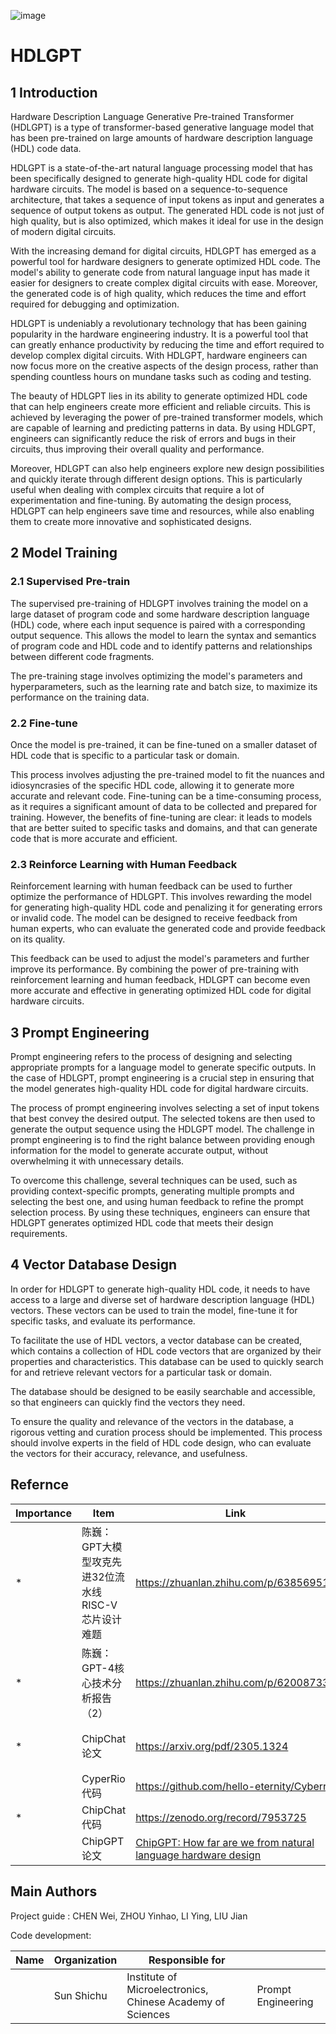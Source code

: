 ![image](https://github.com/chenweiphd/HDLGPT/assets/100336131/d3aed6aa-9698-47ca-a225-fd8432db95d9)



# HDLGPT

## 1 Introduction

Hardware Description Language Generative Pre-trained Transformer (HDLGPT) is a type of transformer-based generative language model that has been pre-trained on large amounts of hardware description language (HDL) code data. 

HDLGPT is a state-of-the-art natural language processing model that has been specifically designed to generate high-quality HDL code for digital hardware circuits. The model is based on a sequence-to-sequence architecture, that takes a sequence of input tokens as input and generates a sequence of output tokens as output. The generated HDL code is not just of high quality, but is also optimized, which makes it ideal for use in the design of modern digital circuits.

With the increasing demand for digital circuits, HDLGPT has emerged as a powerful tool for hardware designers to generate optimized HDL code. The model's ability to generate code from natural language input has made it easier for designers to create complex digital circuits with ease. Moreover, the generated code is of high quality, which reduces the time and effort required for debugging and optimization.

HDLGPT is undeniably a revolutionary technology that has been gaining popularity in the hardware engineering industry. It is a powerful tool that can greatly enhance productivity by reducing the time and effort required to develop complex digital circuits. With HDLGPT, hardware engineers can now focus more on the creative aspects of the design process, rather than spending countless hours on mundane tasks such as coding and testing.

The beauty of HDLGPT lies in its ability to generate optimized HDL code that can help engineers create more efficient and reliable circuits. This is achieved by leveraging the power of pre-trained transformer models, which are capable of learning and predicting patterns in data. By using HDLGPT, engineers can significantly reduce the risk of errors and bugs in their circuits, thus improving their overall quality and performance.

Moreover, HDLGPT can also help engineers explore new design possibilities and quickly iterate through different design options. This is particularly useful when dealing with complex circuits that require a lot of experimentation and fine-tuning. By automating the design process, HDLGPT can help engineers save time and resources, while also enabling them to create more innovative and sophisticated designs.



## 2 Model Training

### 2.1 Supervised Pre-train

The supervised pre-training of HDLGPT involves training the model on a large dataset of program code and some hardware description language (HDL) code, where each input sequence is paired with a corresponding output sequence. This allows the model to learn the syntax and semantics of program code and HDL code and to identify patterns and relationships between different code fragments.

The pre-training stage involves optimizing the model's parameters and hyperparameters, such as the learning rate and batch size, to maximize its performance on the training data.

### 2.2 Fine-tune

Once the model is pre-trained, it can be fine-tuned on a smaller dataset of HDL code that is specific to a particular task or domain.

This process involves adjusting the pre-trained model to fit the nuances and idiosyncrasies of the specific HDL code, allowing it to generate more accurate and relevant code. Fine-tuning can be a time-consuming process, as it requires a significant amount of data to be collected and prepared for training. However, the benefits of fine-tuning are clear: it leads to models that are better suited to specific tasks and domains, and that can generate code that is more accurate and efficient.

### 2.3 Reinforce Learning with Human Feedback

Reinforcement learning with human feedback can be used to further optimize the performance of HDLGPT. This involves rewarding the model for generating high-quality HDL code and penalizing it for generating errors or invalid code. The model can be designed to receive feedback from human experts, who can evaluate the generated code and provide feedback on its quality.

This feedback can be used to adjust the model's parameters and further improve its performance. By combining the power of pre-training with reinforcement learning and human feedback, HDLGPT can become even more accurate and effective in generating optimized HDL code for digital hardware circuits.

## 3 Prompt Engineering

Prompt engineering refers to the process of designing and selecting appropriate prompts for a language model to generate specific outputs. In the case of HDLGPT, prompt engineering is a crucial step in ensuring that the model generates high-quality HDL code for digital hardware circuits.

The process of prompt engineering involves selecting a set of input tokens that best convey the desired output. The selected tokens are then used to generate the output sequence using the HDLGPT model. The challenge in prompt engineering is to find the right balance between providing enough information for the model to generate accurate output, without overwhelming it with unnecessary details.

To overcome this challenge, several techniques can be used, such as providing context-specific prompts, generating multiple prompts and selecting the best one, and using human feedback to refine the prompt selection process. By using these techniques, engineers can ensure that HDLGPT generates optimized HDL code that meets their design requirements.

## 4 Vector Database Design

In order for HDLGPT to generate high-quality HDL code, it needs to have access to a large and diverse set of hardware description language (HDL) vectors. These vectors can be used to train the model, fine-tune it for specific tasks, and evaluate its performance.

To facilitate the use of HDL vectors, a vector database can be created, which contains a collection of HDL code vectors that are organized by their properties and characteristics. This database can be used to quickly search for and retrieve relevant vectors for a particular task or domain.

The database should  be designed to be easily searchable and accessible, so that engineers can quickly find the vectors they need.

To ensure the quality and relevance of the vectors in the database, a rigorous vetting and curation process should be implemented. This process should involve experts in the field of HDL code design, who can evaluate the vectors for their accuracy, relevance, and usefulness.



## Refernce
Importance|Item |  Link  | Comment|
----- | -------- | -----|------|
| * |陈巍：GPT大模型攻克先进32位流水线RISC-V芯片设计难题 | https://zhuanlan.zhihu.com/p/638569518 | Overview of GPT design chip|
| * |陈巍：GPT-4核心技术分析报告（2）|https://zhuanlan.zhihu.com/p/620087339| 重点看上下文学习、Prompt、思维链 |
| *  |ChipChat论文 | https://arxiv.org/pdf/2305.1324 | 重点看prompt模式  |
|   |CyperRio代码 | https://github.com/hello-eternity/Cyberrio |   |
| * |ChipChat代码 | https://zenodo.org/record/7953725 | 参考Prompt   |
|    |ChipGPT论文 | [ChipGPT: How far are we from natural language hardware design](https://arxiv.org/abs/2305.14019) |   |



## Main Authors

Project guide : CHEN Wei, ZHOU Yinhao, LI Ying, LIU Jian

Code development:

| Name | Organization | Responsible for                                            |                    |
| ---- | ------------ | ---------------------------------------------------------- | ------------------ |
|      | Sun Shichu   | Institute of Microelectronics, Chinese Academy of Sciences | Prompt Engineering |